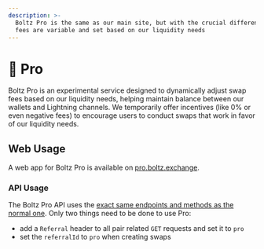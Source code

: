 ```yaml
---
description: >-
  Boltz Pro is the same as our main site, but with the crucial difference that
  fees are variable and set based on our liquidity needs
---
```


# 🏅 Pro

Boltz Pro is an experimental service designed to dynamically adjust swap fees based on our liquidity needs, helping maintain balance between our wallets and Lightning channels. We temporarily offer incentives (like 0% or even negative fees) to encourage users to conduct swaps that work in favor of our liquidity needs.

## Web Usage

A web app for Boltz Pro is available on [pro.boltz.exchange](https://pro.boltz.exchange/).

### API Usage

The Boltz Pro API uses the [exact same endpoints and methods as the normal one](api-v2.md). Only two things need to be done to use Pro:

* add a `Referral` header to all pair related `GET` requests and set it to `pro`
* set the `referralId` to `pro` when creating swaps
